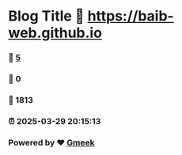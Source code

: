 # Blog Title :link: https://baib-web.github.io 
### :page_facing_up: [5](https://baib-web.github.io/tag.html) 
### :speech_balloon: 0 
### :hibiscus: 1813 
### :alarm_clock: 2025-03-29 20:15:13 
### Powered by :heart: [Gmeek](https://github.com/Meekdai/Gmeek)
